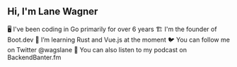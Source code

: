 ## Hi, I'm Lane Wagner

🖥️ I've been coding in Go primarily for over 6 years
🏗️ I'm the founder of Boot.dev
🦀 I’m learning Rust and Vue.js at the moment
🐦 You can follow me on Twitter @wagslane
🎤 You can also listen to my podcast on BackendBanter.fm
